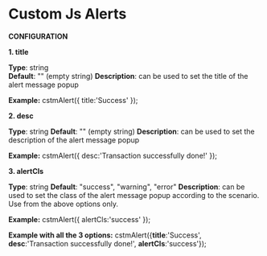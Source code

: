 # Custom Js Alerts

**CONFIGURATION**

**1. title**

**Type**: string <br>
**Default**: "" (empty string)
**Description**: can be used to set the title of the alert message popup

**Example:**
cstmAlert({
 title:'Success'
});

**2. desc**

**Type**: string
**Default**: "" (empty string)
**Description**: can be used to set the description of the alert message popup

**Example:**
cstmAlert({
 desc:'Transaction successfully done!'
});

**3. alertCls**

**Type**: string
**Default**: "success", "warning", "error"
**Description**: can be used to set the class of the alert message popup according to the scenario. Use from the above options only.

**Example:**
cstmAlert({
 alertCls:'success'
});

**Example with all the 3 options:**
cstmAlert({**title**:'Success', **desc**:'Transaction successfully done!', **alertCls**:'success'});
